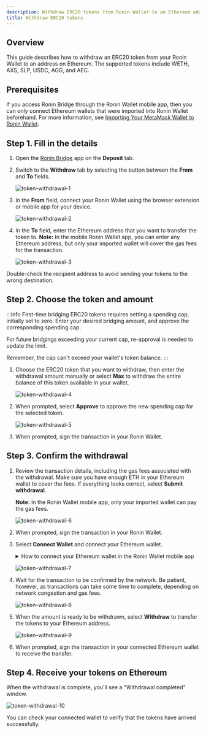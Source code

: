 ```yaml
---
description: Withdraw ERC20 tokens from Ronin Wallet to an Ethereum address using Ronin Bridge.
title: Withdraw ERC20 tokens
---
```


## Overview

This guide describes how to withdraw an ERC20 token from your Ronin Wallet to an address on Ethereum. The supported tokens include WETH, AXS, SLP, USDC, AGG, and АЕС.

## Prerequisites

If you access Ronin Bridge through the Ronin Wallet mobile app, then you can only connect Ethereum wallets that were imported into Ronin Wallet beforehand. For more information, see [Importing Your MetaMask Wallet to Ronin Wallet](https://support.roninchain.com/hc/en-us/articles/14862812718107-Importing-Your-MetaMask-Wallet-to-Ronin-Wallet).

## Step 1. Fill in the details

1. Open the [Ronin Bridge](https://app.roninchain.com/bridge) app on the **Deposit** tab.
2. Switch to the **Withdraw** tab by selecting the button between the **From** and **To** fields.

   ![token-withdrawal-1](../assets/token-withdrawal-1.png)

3. In the **From** field, connect your Ronin Wallet using the browser extension or mobile app for your device.

   ![token-withdrawal-2](../assets/token-withdrawal-2.png)

4. In the **To** field, enter the Ethereum address that you want to transfer the token to. **Note:** In the mobile Ronin Wallet app, you can enter any Ethereum address, but only your imported wallet will cover the gas fees for the transaction.

   ![token-withdrawal-3](../assets/token-withdrawal-3.png)

Double-check the recipient address to avoid sending your tokens to the wrong destination.

## Step 2. Choose the token and amount

:::info
First-time bridging ERC20 tokens requires setting a spending cap, initially set to zero. Enter your desired bridging amount, and approve the corresponding spending cap.

For future bridgings exceeding your current cap, re-approval is needed to update the limit.

Remember, the cap can't exceed your wallet's token balance.
:::

1. Choose the ERC20 token that you want to withdraw, then enter the withdrawal amount manually or select **Max** to withdraw the entire balance of this token available in your wallet.

   ![token-withdrawal-4](../assets/token-withdrawal-4.png)

2. When prompted, select **Approve** to approve the new spending cap for the selected token.

   ![token-withdrawal-5](../assets/token-withdrawal-5.png)

3. When prompted, sign the transaction in your Ronin Wallet.

## Step 3. Confirm the withdrawal

1. Review the transaction details, including the gas fees associated with the withdrawal. Make sure you have enough ETH in your Ethereum wallet to cover the fees. If everything looks correct, select **Submit withdrawal**.

   **Note:** In the Ronin Wallet mobile app, only your imported wallet can pay the gas fees.

   ![token-withdrawal-6](../assets/token-withdrawal-6.png)

2. When prompted, sign the transaction in your Ronin Wallet.
3. Select **Connect Wallet** and connect your Ethereum wallet.

   <details>
      <summary>
        How to connect your Ethereum wallet in the Ronin Wallet mobile app
      </summary>
      <ol>
      <li>Select ***Connect Wallet***.</li>
      <li>Select the multichain Ronin Mobile 2.0.</li>
      <li>Confirm the network switch to Ethereum.</li>
      <li>Select **Withdraw**. </li>
      </ol>
      <div>![ronin-wallet-mobile-withdrawal](../assets/ronin-wallet-mobile-withdrawal.png)</div>
   </details>

   ![token-withdrawal-7](../assets/token-withdrawal-7.png)

4. Wait for the transaction to be confirmed by the network. Be patient, however, as transactions can take some time to complete, depending on network congestion and gas fees.

   ![token-withdrawal-8](../assets/token-withdrawal-8.png)

5. When the amount is ready to be withdrawn, select **Withdraw** to transfer the tokens to your Ethereum address.

   ![token-withdrawal-9](../assets/token-withdrawal-9.png)

6. When prompted, sign the transaction in your connected Ethereum wallet to receive the transfer.

## Step 4. Receive your tokens on Ethereum

When the withdrawal is complete, you'll see a "Withdrawal completed" window.

![token-withdrawal-10](../assets/token-withdrawal-10.png)

You can check your connected wallet to verify that the tokens have arrived successfully.
